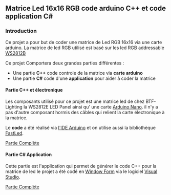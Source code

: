 ## Matrice Led 16x16 RGB code arduino C++ et code application C#

### Introduction

Ce projet a pour but de coder une matrice de Led RGB 16x16 via une carte arduino. 
La matrice de led RGB utilisé est basé sur les led RGB addressable [WS2812B](https://pdf1.alldatasheet.com/datasheet-pdf/view/1179113/WORLDSEMI/WS2812B.html)

Ce projet Comportera deux grandes parties différentes :

* Une partie **C++** code controle de la matrice via __carte arduino__
* Une partie **C#** code d'une __application__ pour aider à coder la matrice

#### Partie C++ et électronique

Les composants utilisé pour ce projet est une matrice led
de chez BTF-Lighting la WS2812E LED Panel ainsi qu' une carte
[Arduino Nano](https://docs.arduino.cc/static/11f0c2880b9a2f2add7890e0de0ff192/A000005-full-pinout.pdf).
il n'y a pas d'autre composant hormis des câbles qui relient la carte 
électronique à la matrice.

Le **code** a été réalisé via [l'IDE Arduino](https://www.arduino.cc/en/software)
et on utilise aussi la bibliothèque [FastLed](https://fastled.io/).

[Partie Complète](https://github.com/R5ELS/Arduino_application_Matrice_led_16x16/blob/main/C++%20matrice%20physique/Description_C++.md)

#### Partie C# Application

Cette partie est l'application qui permet de générer le code C++ pour la matrice de led
le projet a été codé en [Window Form](https://learn.microsoft.com/fr-fr/dotnet/desktop/winforms/overview/?view=netdesktop-7.0) via le logiciel [Visual Studio](https://visualstudio.microsoft.com/fr/).

[Partie Complète]()
